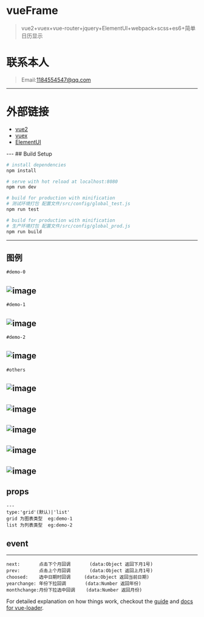 # vueFrame
> vue2+vuex+vue-router+jquery+ElementUI+webpack+scss+es6+简单日历显示

# 联系本人
>Email:1184554547@qq.com
---
# 外部链接
<ul>
	<li><a href="https://cn.vuejs.org/">vue2</a></li>
	<li><a href="http://vuex.vuejs.org/">vuex</a></li>
	<li><a href="http://element.eleme.io/#/zh-CN">ElementUI</a></li>
</ul>
---
## Build Setup

``` bash
# install dependencies
npm install

# serve with hot reload at localhost:8080
npm run dev

# build for production with minification
# 测试环境打包 配置文件/src/config/global_test.js
npm run test

# build for production with minification
# 生产环境打包 配置文件/src/config/global_prod.js
npm run build
```
---
## 图例
	#demo-0
![image](https://github.com/zfdai/vueFrame-datetimeshow/raw/master/screenshots/demo-0.png)
---
	#demo-1
![image](https://github.com/zfdai/vueFrame-datetimeshow/raw/master/screenshots/demo-1.png)
---
	#demo-2
![image](https://github.com/zfdai/vueFrame-datetimeshow/raw/master/screenshots/demo-2.png)
---
	#others
![image](https://github.com/zfdai/vueFrame-datetimeshow/raw/master/screenshots/demo-3.png)
---
![image](https://github.com/zfdai/vueFrame-datetimeshow/raw/master/screenshots/demo-4.png)
---
![image](https://github.com/zfdai/vueFrame-datetimeshow/raw/master/screenshots/demo-5.png)
---
![image](https://github.com/zfdai/vueFrame-datetimeshow/raw/master/screenshots/demo-6.png)
---
![image](https://github.com/zfdai/vueFrame-datetimeshow/raw/master/screenshots/demo-7.png)
---
## props
```
---
type:'grid'(默认)|'list' 
grid 为图表类型 	eg:demo-1
list 为列表类型	eg:demo-2
```
## event
---
```
next:		点击下个月回调	      (data:Object 返回下月1号)    
prev:		点击上个月回调	      (data:Object 返回上月1号)	 
choosed:	选中日期时回调     (data:Object 返回当前日期)	
yearchange:	年份下拉回调		 (data:Number 返回年份)		
monthchange:月份下拉选中回调	(data:Number 返回月份)
```

For detailed explanation on how things work, checkout the [guide](http://vuejs-templates.github.io/webpack/) and [docs for vue-loader](http://vuejs.github.io/vue-loader).
